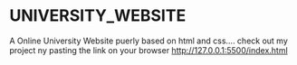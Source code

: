 # UNIVERSITY_WEBSITE
A Online University Website puerly based on html and css....
check out my project ny pasting the link on your browser
http://127.0.0.1:5500/index.html

